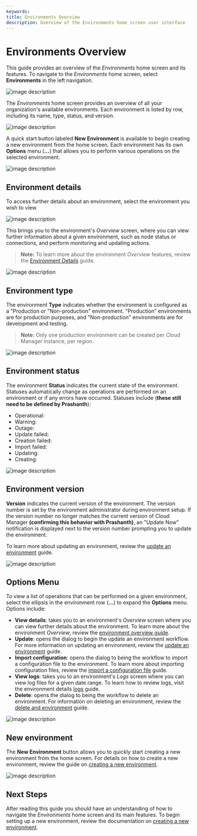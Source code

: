 ```yaml
---
keywords:
title: Environments Overview
description: Overview of the Environments home screen user interface
---
```

# Environments Overview

This guide provides an overview of the *Environments* home screen and its features. To navigate to the *Environments* home screen, select **Environments** in the left navigation.

![image description](environments/environment-overview/images/env-left-nav.png)

The *Environments* home screen provides an overview of all your organization's available environments. Each environment is listed by row, including its name, type, status, and version.

![image description](environments/environment-overview/images/environment-row.png)

A quick start button labeled **New Environment** is available to begin creating a new environment from the home screen. Each environment has its own **Options** menu (**...**) that allows you to perform various operations on the selected environment.

![image description](environments/environment-overview/images/newenv-options.png)

## Environment details

To access further details about an environment, select the environment you wish to view. 

![image description](environments/environment-overview/images/env-name.png)

This brings you to the environment's *Overview* screen, where you can view further information about a given environment, such as node status or connections, and perform monitoring and updating actions.

> **Note:** To learn more about the environment *Overview* features, review the [Environment Details](environments/environment-details/environment-details-ui.md) guide.

![image description](environments/environment-overview/images/env-details-home.png)
  
## Environment type

The environment **Type** indicates whether the environment is configured as a "Production or "Non-production" environment. "Production" environments are for production purposes, and "Non-production" environments are for development and testing.

> **Note:** Only one production environment can be created per Cloud Manager instance, per region.

![image description](environments/environment-overview/images/env-type.png)

## Environment status

The environment **Status** indicates the current state of the environment. Statuses automatically change as operations are performed on an environment or if any errors have occurred. Statuses include (**these still need to be defined by Prashanth**):

- Operational:
- Warning:
- Outage:
- Update failed:
- Creation failed:
- Import failed:
- Updating:
- Creating:

![image description](environments/environment-overview/images/env-status.png)

## Environment version

**Version** indicates the current version of the environment. The version number is set by the environment administrator during environment setup. If the version number no longer matches the current version of Cloud Manager **(confirming this behavior with Prashanth)**, an "Update Now" notification is displayed next to the version number prompting you to update the environment. 

To learn more about updating an environment, review the [update an environment](update-an-environment.md) guide.

![image description](environments/environment-overview/images/env-version.png)

## Options Menu

To view a list of operations that can be performed on a given environment, select the ellipsis in the environment row (**...**) to expand the **Options** menu. Options include:

- **View details**: takes you to an environment's *Overview* screen where you can view further details about the environment. To learn more about the environment *Overview*, review the [environment overview guide](../environment-details/environment-details-ui.md).
- **Update**: opens the dialog to begin the update an environment workflow. For more information on updating an environment, review the [update an environment](update-an-environment.md) guide.
- **Import configuration**: opens the dialog to being the workflow to import a configuration file to the environment. To learn more about importing configuration files, review the [import a configuration file](import-configuration-file.md) guide.
- **View logs**: takes you to an environment's *Logs* screen where you can view log files for a given date range. To learn how to review logs, visit the environment details [logs](../environment-details/environment-logs.md) guide.
- **Delete**: opens the dialog to being the workflow to delete an environment. For information on deleting an environment, review the [delete and environment](delete-an-environment.md) guide.

![image description](environments/environment-overview/images/options-expanded.png)

## New environment

The **New Environment** button allows you to quickly start creating a new environment from the home screen. For details on how to create a new environment, review the guide on [creating a new environment](create-an-environment.md).

![image description](environments/environment-overview/images/new-env-button.png)

## Next Steps

After reading this guide you should have an understanding of how to navigate the *Environments* home screen and its main features. To begin setting up a new environment, review the documentation on [creating a new environment](create-an-environment.md).

